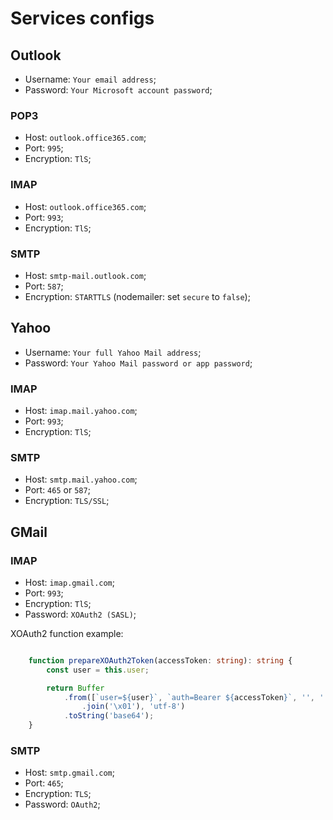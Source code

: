 # Services configs

## Outlook

- Username: `Your email address`;
- Password: `Your Microsoft account password`;

### POP3

- Host: `outlook.office365.com`;
- Port: `995`;
- Encryption: `TlS`;

### IMAP

- Host: `outlook.office365.com`;
- Port: `993`;
- Encryption: `TlS`;

### SMTP

- Host: `smtp-mail.outlook.com`;
- Port: `587`;
- Encryption: `STARTTLS` (nodemailer: set `secure` to `false`);

## Yahoo

- Username: `Your full Yahoo Mail address`;
- Password: `Your Yahoo Mail password or app password`;

### IMAP

- Host: `imap.mail.yahoo.com`;
- Port: `993`;
- Encryption: `TlS`;

### SMTP

- Host: `smtp.mail.yahoo.com`;
- Port: `465` or `587`;
- Encryption: `TLS/SSL`;

## GMail

### IMAP

- Host: `imap.gmail.com`;
- Port: `993`;
- Encryption: `TlS`;
- Password: `XOAuth2 (SASL)`;

XOAuth2 function example:

```typescript

    function prepareXOAuth2Token(accessToken: string): string {
        const user = this.user;

        return Buffer
            .from([`user=${user}`, `auth=Bearer ${accessToken}`, '', '']
                .join('\x01'), 'utf-8')
            .toString('base64');
    }

```

### SMTP

- Host: `smtp.gmail.com`;
- Port: `465`;
- Encryption: `TLS`;
- Password: `OAuth2`;